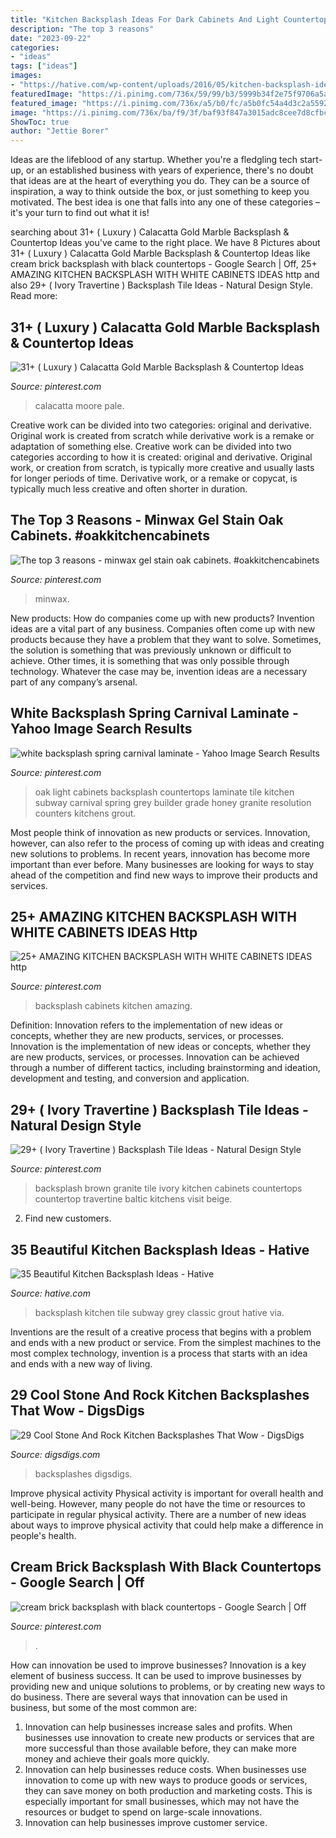 ```yaml
---
title: "Kitchen Backsplash Ideas For Dark Cabinets And Light Countertops : 25+ Amazing Kitchen Backsplash With White Cabinets Ideas Http"
description: "The top 3 reasons"
date: "2023-09-22"
categories:
- "ideas"
tags: ["ideas"]
images:
- "https://hative.com/wp-content/uploads/2016/05/kitchen-backsplash-ideas/5-kitchen-backsplash-ideas.jpg"
featuredImage: "https://i.pinimg.com/736x/59/99/b3/5999b34f2e75f9706a5a1bc8537bf4fb.jpg"
featured_image: "https://i.pinimg.com/736x/a5/b0/fc/a5b0fc54a4d3c2a55922bc45c9bfe9ac.jpg"
image: "https://i.pinimg.com/736x/ba/f9/3f/baf93f847a3015adc8cee7d8cfbc4924.jpg"
ShowToc: true
author: "Jettie Borer"
---
```



Ideas are the lifeblood of any startup. Whether you're a fledgling tech start-up, or an established business with years of experience, there's no doubt that ideas are at the heart of everything you do. They can be a source of inspiration, a way to think outside the box, or just something to keep you motivated. The best idea is one that falls into any one of these categories – it's your turn to find out what it is!

	

		
searching about 31+ ( Luxury ) Calacatta Gold Marble Backsplash &amp; Countertop Ideas you've came to the right place. We have 8 Pictures about 31+ ( Luxury ) Calacatta Gold Marble Backsplash &amp; Countertop Ideas like cream brick backsplash with black countertops - Google Search | Off, 25+ AMAZING KITCHEN BACKSPLASH WITH WHITE CABINETS IDEAS http and also 29+ ( Ivory Travertine ) Backsplash Tile Ideas - Natural Design Style. Read more:
		
    
## 31+ ( Luxury ) Calacatta Gold Marble Backsplash &amp; Countertop Ideas

<img loading=lazy src="https://i.pinimg.com/736x/8c/38/f8/8c38f80ecc161306f5d2cbf7a7b83784.jpg" onerror="this.onerror=null;this.src='https://tse1.mm.bing.net/th?id=OIP.MrcuFBZdaUTGBD38719mywHaNU&amp;pid=15.1';" alt="31+ ( Luxury ) Calacatta Gold Marble Backsplash &amp; Countertop Ideas">

_Source: pinterest.com_

>calacatta moore pale. 

	

Creative work can be divided into two categories: original and derivative. Original work is created from scratch while derivative work is a remake or adaptation of something else.
Creative work can be divided into two categories according to how it is created: original and derivative. Original work, or creation from scratch, is typically more creative and usually lasts for longer periods of time. Derivative work, or a remake or copycat, is typically much less creative and often shorter in duration.

    
## The Top 3 Reasons - Minwax Gel Stain Oak Cabinets. #oakkitchencabinets

<img loading=lazy src="https://i.pinimg.com/736x/ba/f9/3f/baf93f847a3015adc8cee7d8cfbc4924.jpg" onerror="this.onerror=null;this.src='https://tse1.mm.bing.net/th?id=OIP.x_kMENcCWM3NCfUmW0T9ZgAAAA&amp;pid=15.1';" alt="The top 3 reasons - minwax gel stain oak cabinets. #oakkitchencabinets">

_Source: pinterest.com_

>minwax. 

	

New products: How do companies come up with new products?
Invention ideas are a vital part of any business. Companies often come up with new products because they have a problem that they want to solve. Sometimes, the solution is something that was previously unknown or difficult to achieve. Other times, it is something that was only possible through technology. Whatever the case may be, invention ideas are a necessary part of any company’s arsenal.

    
## White Backsplash Spring Carnival Laminate - Yahoo Image Search Results

<img loading=lazy src="https://i.pinimg.com/736x/ab/ec/73/abec730e13e936be5cf62ce531a73e72.jpg" onerror="this.onerror=null;this.src='https://tse2.mm.bing.net/th?id=OIP.yqv0PpHJkQSxXl6cg6WwIAHaFj&amp;pid=15.1';" alt="white backsplash spring carnival laminate - Yahoo Image Search Results">

_Source: pinterest.com_

>oak light cabinets backsplash countertops laminate tile kitchen subway carnival spring grey builder grade honey granite resolution counters kitchens grout. 

	

Most people think of innovation as new products or services. Innovation, however, can also refer to the process of coming up with ideas and creating new solutions to problems. In recent years, innovation has become more important than ever before. Many businesses are looking for ways to stay ahead of the competition and find new ways to improve their products and services.

    
## 25+ AMAZING KITCHEN BACKSPLASH WITH WHITE CABINETS IDEAS Http

<img loading=lazy src="https://i.pinimg.com/736x/d5/8f/d6/d58fd694b197b860f048ed6f29afc6cf.jpg" onerror="this.onerror=null;this.src='https://tse4.mm.bing.net/th?id=OIP.ODSk_-NerSYuOsnoGJCFbgHaKJ&amp;pid=15.1';" alt="25+ AMAZING KITCHEN BACKSPLASH WITH WHITE CABINETS IDEAS http">

_Source: pinterest.com_

>backsplash cabinets kitchen amazing. 

	

Definition: Innovation refers to the implementation of new ideas or concepts, whether they are new products, services, or processes.
Innovation is the implementation of new ideas or concepts, whether they are new products, services, or processes. Innovation can be achieved through a number of different tactics, including brainstorming and ideation, development and testing, and conversion and application.

    
## 29+ ( Ivory Travertine ) Backsplash Tile Ideas - Natural Design Style

<img loading=lazy src="https://i.pinimg.com/736x/a5/b0/fc/a5b0fc54a4d3c2a55922bc45c9bfe9ac.jpg" onerror="this.onerror=null;this.src='https://tse2.mm.bing.net/th?id=OIP.uP9UfoFxmfiXnhcwphmN_wHaNU&amp;pid=15.1';" alt="29+ ( Ivory Travertine ) Backsplash Tile Ideas - Natural Design Style">

_Source: pinterest.com_

>backsplash brown granite tile ivory kitchen cabinets countertops countertop travertine baltic kitchens visit beige. 

	

2. Find new customers.

    
## 35 Beautiful Kitchen Backsplash Ideas - Hative

<img loading=lazy src="https://hative.com/wp-content/uploads/2016/05/kitchen-backsplash-ideas/5-kitchen-backsplash-ideas.jpg" onerror="this.onerror=null;this.src='https://tse2.mm.bing.net/th?id=OIP.jt4xHAL0axImCETRIXPSAQHaJ4&amp;pid=15.1';" alt="35 Beautiful Kitchen Backsplash Ideas - Hative">

_Source: hative.com_

>backsplash kitchen tile subway grey classic grout hative via. 

	

Inventions are the result of a creative process that begins with a problem and ends with a new product or service. From the simplest machines to the most complex technology, invention is a process that starts with an idea and ends with a new way of living.

    
## 29 Cool Stone And Rock Kitchen Backsplashes That Wow - DigsDigs

<img loading=lazy src="https://www.digsdigs.com/photos/cool-stone-kitchen-backsplashes-that-wow-7.jpg" onerror="this.onerror=null;this.src='https://tse1.mm.bing.net/th?id=OIP.T769rk4dpX3Jxm8a-LQQzgHaJ4&amp;pid=15.1';" alt="29 Cool Stone And Rock Kitchen Backsplashes That Wow - DigsDigs">

_Source: digsdigs.com_

>backsplashes digsdigs. 

	

Improve physical activity
Physical activity is important for overall health and well-being. However, many people do not have the time or resources to participate in regular physical activity. There are a number of new ideas about ways to improve physical activity that could help make a difference in people's health.

    
## Cream Brick Backsplash With Black Countertops - Google Search | Off

<img loading=lazy src="https://i.pinimg.com/736x/59/99/b3/5999b34f2e75f9706a5a1bc8537bf4fb.jpg" onerror="this.onerror=null;this.src='https://tse4.mm.bing.net/th?id=OIP.NNoJYQEO5Ql-Li4eF4Y8FgHaL_&amp;pid=15.1';" alt="cream brick backsplash with black countertops - Google Search | Off">

_Source: pinterest.com_

>. 

	

How can innovation be used to improve businesses?
Innovation is a key element of business success. It can be used to improve businesses by providing new and unique solutions to problems, or by creating new ways to do business. There are several ways that innovation can be used in business, but some of the most common are: 
1. Innovation can help businesses increase sales and profits. When businesses use innovation to create new products or services that are more successful than those available before, they can make more money and achieve their goals more quickly.
2. Innovation can help businesses reduce costs. When businesses use innovation to come up with new ways to produce goods or services, they can save money on both production and marketing costs. This is especially important for small businesses, which may not have the resources or budget to spend on large-scale innovations. 
3. Innovation can help businesses improve customer service.

